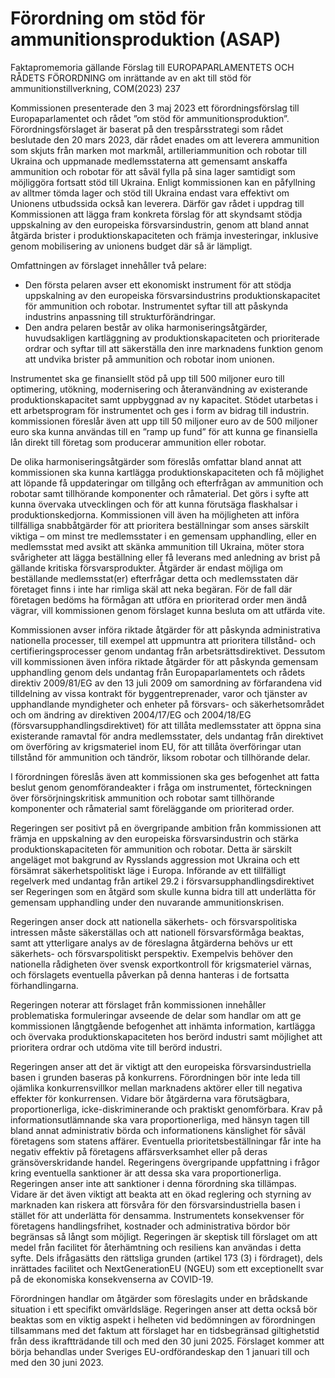 # Förordning om stöd för ammunitionsproduktion (ASAP)

Faktapromemoria gällande Förslag till EUROPAPARLAMENTETS OCH RÅDETS FÖRORDNING om inrättande av en akt till stöd för ammunitionstillverkning, COM(2023\) 237

Kommissionen presenterade den 3 maj 2023 ett förordningsförslag till Europaparlamentet och rådet ”om stöd för ammunitionsproduktion”. Förordningsförslaget är baserat på den trespårsstrategi som rådet beslutade den 20 mars 2023, där rådet enades om att leverera ammunition som skjuts från marken mot markmål, artilleriammunition och robotar till Ukraina och uppmanade medlemsstaterna att gemensamt anskaffa ammunition och robotar för att såväl fylla på sina lager samtidigt som möjliggöra fortsatt stöd till Ukraina. Enligt kommissionen kan en påfyllning av alltmer tömda lager och stöd till Ukraina endast vara effektivt om Unionens utbudssida också kan leverera. Därför gav rådet i uppdrag till Kommissionen att lägga fram konkreta förslag för att skyndsamt stödja uppskalning av den europeiska försvarsindustrin, genom att bland annat åtgärda brister i produktionskapaciteten och främja investeringar, inklusive genom mobilisering av unionens budget där så är lämpligt.

Omfattningen av förslaget innehåller två pelare:

* Den första pelaren avser ett ekonomiskt instrument för att stödja uppskalning av den europeiska försvarsindustrins produktionskapacitet för ammunition och robotar. Instrumentet syftar till att påskynda industrins anpassning till strukturförändringar.
* Den andra pelaren består av olika harmoniseringsåtgärder, huvudsakligen kartläggning av produktionskapaciteten och prioriterade ordrar och syftar till att säkerställa den inre marknadens funktion genom att undvika brister på ammunition och robotar inom unionen.

Instrumentet ska ge finansiellt stöd på upp till 500 miljoner euro till optimering, utökning, modernisering och återanvändning av existerande produktionskapacitet samt uppbyggnad av ny kapacitet. Stödet utarbetas i ett arbetsprogram för instrumentet och ges i form av bidrag till industrin. kommissionen föreslår även att upp till 50 miljoner euro av de 500 miljoner euro ska kunna användas till en ”ramp up fund” för att kunna ge finansiella lån direkt till företag som producerar ammunition eller robotar.

De olika harmoniseringsåtgärder som föreslås omfattar bland annat att kommissionen ska kunna kartlägga produktionskapaciteten och få möjlighet att löpande få uppdateringar om tillgång och efterfrågan av ammunition och robotar samt tillhörande komponenter och råmaterial. Det görs i syfte att kunna övervaka utvecklingen och för att kunna förutsäga flaskhalsar i produktionskedjorna. Kommissionen vill även ha möjligheten att införa tillfälliga snabbåtgärder för att prioritera beställningar som anses särskilt viktiga – om minst tre medlemsstater i en gemensam upphandling, eller en medlemsstat med avsikt att skänka ammunition till Ukraina, möter stora svårigheter att lägga beställning eller få leverans med anledning av brist på gällande kritiska försvarsprodukter. Åtgärder är endast möjliga om beställande medlemsstat(er) efterfrågar detta och medlemsstaten där företaget finns i inte har rimliga skäl att neka begäran. För de fall där företagen bedöms ha förmågan att utföra en prioriterad order men ändå vägrar, vill kommissionen genom förslaget kunna besluta om att utfärda vite.

Kommissionen avser införa riktade åtgärder för att påskynda administrativa nationella processer, till exempel att uppmuntra att prioritera tillstånd\- och certifieringsprocesser genom undantag från arbetsrättsdirektivet. Dessutom vill kommissionen även införa riktade åtgärder för att påskynda gemensam upphandling genom dels undantag från Europaparlamentets och rådets direktiv 2009/81/EG av den 13 juli 2009 om samordning av förfarandena vid tilldelning av vissa kontrakt för byggentreprenader, varor och tjänster av upphandlande myndigheter och enheter på försvars\- och säkerhetsområdet och om ändring av direktiven 2004/17/EG och 2004/18/EG (försvarsupphandlingsdirektivet) för att tillåta medlemsstater att öppna sina existerande ramavtal för andra medlemsstater, dels undantag från direktivet om överföring av krigsmateriel inom EU, för att tillåta överföringar utan tillstånd för ammunition och tändrör, liksom robotar och tillhörande delar.

I förordningen föreslås även att kommissionen ska ges befogenhet att fatta beslut genom genomförandeakter i fråga om instrumentet, förteckningen över försörjningskritisk ammunition och robotar samt tillhörande komponenter och råmaterial samt föreläggande om prioriterad order.

Regeringen ser positivt på en övergripande ambition från kommissionen att främja en uppskalning av den europeiska försvarsindustrin och stärka produktionskapaciteten för ammunition och robotar. Detta är särskilt angeläget mot bakgrund av Rysslands aggression mot Ukraina och ett försämrat säkerhetspolitiskt läge i Europa. Införande av ett tillfälligt regelverk med undantag från artikel 29\.2 i försvarsupphandlingsdirektivet ser Regeringen som en åtgärd som skulle kunna bidra till att underlätta för gemensam upphandling under den nuvarande ammunitionskrisen.

Regeringen anser dock att nationella säkerhets\- och försvarspolitiska intressen måste säkerställas och att nationell försvarsförmåga beaktas, samt att ytterligare analys av de föreslagna åtgärderna behövs ur ett säkerhets\- och försvarspolitiskt perspektiv. Exempelvis behöver den nationella rådigheten över svensk exportkontroll för krigsmateriel värnas, och förslagets eventuella påverkan på denna hanteras i de fortsatta förhandlingarna.

Regeringen noterar att förslaget från kommissionen innehåller problematiska formuleringar avseende de delar som handlar om att ge kommissionen långtgående befogenhet att inhämta information, kartlägga och övervaka produktionskapaciteten hos berörd industri samt möjlighet att prioritera ordrar och utdöma vite till berörd industri.

Regeringen anser att det är viktigt att den europeiska försvarsindustriella basen i grunden baseras på konkurrens. Förordningen bör inte leda till ojämlika konkurrensvillkor mellan marknadens aktörer eller till negativa effekter för konkurrensen. Vidare bör åtgärderna vara förutsägbara, proportionerliga, icke\-diskriminerande och praktiskt genomförbara. Krav på informationsutlämnande ska vara proportionerliga, med hänsyn tagen till bland annat administrativ börda och informationens känslighet för såväl företagens som statens affärer. Eventuella prioritetsbeställningar får inte ha negativ effektiv på företagens affärsverksamhet eller på deras gränsöverskridande handel. Regeringens övergripande uppfattning i frågor kring eventuella sanktioner är att dessa ska vara proportionerliga. Regeringen anser inte att sanktioner i denna förordning ska tillämpas. Vidare är det även viktigt att beakta att en ökad reglering och styrning av marknaden kan riskera att försvåra för den försvarsindustriella basen i stället för att underlätta för densamma. Instrumentets konsekvenser för företagens handlingsfrihet, kostnader och administrativa bördor bör begränsas så långt som möjligt. Regeringen är skeptisk till förslaget om att medel från facilitet för återhämtning och resiliens kan användas i detta syfte. Dels ifrågasätts den rättsliga grunden (artikel 173 (3\) i fördraget), dels inrättades facilitet och NextGenerationEU (NGEU) som ett exceptionellt svar på de ekonomiska konsekvenserna av COVID\-19\.

Förordningen handlar om åtgärder som föreslagits under en brådskande situation i ett specifikt omvärldsläge. Regeringen anser att detta också bör beaktas som en viktig aspekt i helheten vid bedömningen av förordningen tillsammans med det faktum att förslaget har en tidsbegränsad giltighetstid från dess ikraftträdande till och med den 30 juni 2025\. Förslaget kommer att börja behandlas under Sveriges EU\-ordförandeskap den 1 januari till och med den 30 juni 2023\.
